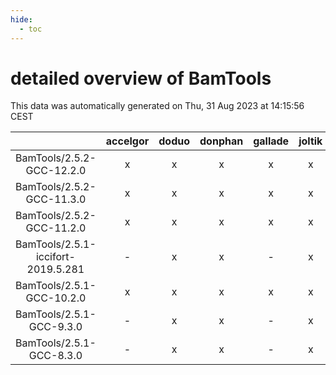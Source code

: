 ```yaml
---
hide:
  - toc
---
```


detailed overview of BamTools
=============================


This data was automatically generated on Thu, 31 Aug 2023 at 14:15:56 CEST  

| |accelgor|doduo|donphan|gallade|joltik|skitty|swalot|victini|
| :---: | :---: | :---: | :---: | :---: | :---: | :---: | :---: | :---: |
|BamTools/2.5.2-GCC-12.2.0|x|x|x|x|x|x|x|x|
|BamTools/2.5.2-GCC-11.3.0|x|x|x|x|x|x|x|x|
|BamTools/2.5.2-GCC-11.2.0|x|x|x|x|x|x|x|x|
|BamTools/2.5.1-iccifort-2019.5.281|-|x|x|-|x|x|-|x|
|BamTools/2.5.1-GCC-10.2.0|x|x|x|x|x|x|x|x|
|BamTools/2.5.1-GCC-9.3.0|-|x|x|-|x|x|x|x|
|BamTools/2.5.1-GCC-8.3.0|-|x|x|-|x|x|x|x|

